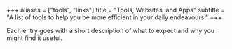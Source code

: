 +++
aliases = ["tools", "links"]
title = "Tools, Websites, and Apps"
subtitle = "A list of tools to help you be more efficient in your daily endeavours."
+++

Each entry goes with a short description of what to expect and why you might find it useful.

